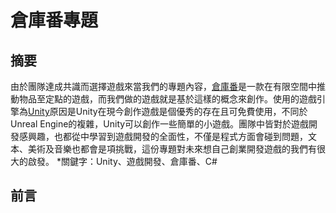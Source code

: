 # 倉庫番專題
## 摘要
由於團隊達成共識而選擇遊戲來當我們的專題內容，[倉庫番](https://zh.wikipedia.org/wiki/%E5%80%89%E5%BA%AB%E7%95%AA)是一款在有限空間中推動物品至定點的遊戲，而我們做的遊戲就是基於這樣的概念來創作。使用的遊戲引擎為[Unity](https://zh.wikipedia.org/wiki/Unity_(%E6%B8%B8%E6%88%8F%E5%BC%95%E6%93%8E))原因是Unity在現今創作遊戲是個優秀的存在且可免費使用，不同於Unreal Engine的複雜，Unity可以創作一些簡單的小遊戲。團隊中皆對於遊戲開發感興趣，也都從中學習到遊戲開發的全面性，不僅是程式方面會碰到問題，文本、美術及音樂也都會是項挑戰，這份專題對未來想自己創業開發遊戲的我們有很大的啟發。
*關鍵字：Unity、遊戲開發、倉庫番、C#
## 前言
